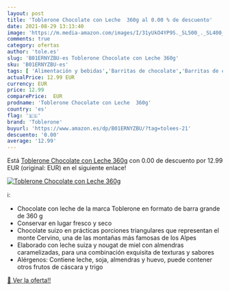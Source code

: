 ```yaml
---
layout: post
title: 'Toblerone Chocolate con Leche  360g al 0.00 % de descuento'
date: 2021-08-29 13:13:40
image: 'https://m.media-amazon.com/images/I/31yUkO4YP9S._SL500_._SL400_.jpg'
comments: true
category: ofertas
author: 'tole.es'
slug: 'B01ERNYZBU-es Toblerone Chocolate con Leche 360g'
sku: 'B01ERNYZBU-es'
tags: [ 'Alimentación y bebidas','Barritas de chocolate','Barritas de chocolate tamaño snack','Chocolates','Dulces, chocolates y chicles','chocolate','toblerone', ]
actualPrice: 12.99 EUR
currency: EUR
price: 12.99
comparePrice:  EUR
prodname: 'Toblerone Chocolate con Leche  360g'
country: 'es'
flag: '🇪🇸'
brand: 'Toblerone'
buyurl: 'https://www.amazon.es/dp/B01ERNYZBU/?tag=tolees-21'
descuento: '0.00'
average: '12.99'
---
```


Está [Toblerone Chocolate con Leche  360g](https://www.amazon.es/dp/B01ERNYZBU/?tag=tolees-21) con 0.00 de descuento por 12.99 EUR (original:  EUR) en el siguiente enlace!

[![Toblerone Chocolate con Leche  360g](https://m.media-amazon.com/images/I/31yUkO4YP9S._SL500_._SL400_.jpg)](https://www.amazon.es/dp/B01ERNYZBU/?tag=tolees-21)

ℹ️:

- Chocolate con leche de la marca Toblerone en formato de barra grande de 360 g
- Conservar en lugar fresco y seco
- Chocolate suizo en prácticas porciones triangulares que representan el monte Cervino, una de las montañas más famosas de los Alpes
- Elaborado con leche suiza y nougat de miel con almendras caramelizadas, para una combinación exquisita de texturas y sabores
- Alérgenos: Contiene leche, soja, almendras y huevo, puede contener otros frutos de cáscara y trigo

[🛒 Ver la oferta!!](https://www.amazon.es/dp/B01ERNYZBU/?tag=tolees-21)
